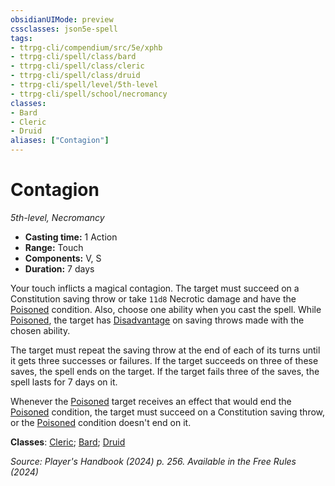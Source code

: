 ```yaml
---
obsidianUIMode: preview
cssclasses: json5e-spell
tags:
- ttrpg-cli/compendium/src/5e/xphb
- ttrpg-cli/spell/class/bard
- ttrpg-cli/spell/class/cleric
- ttrpg-cli/spell/class/druid
- ttrpg-cli/spell/level/5th-level
- ttrpg-cli/spell/school/necromancy
classes:
- Bard
- Cleric
- Druid
aliases: ["Contagion"]
---
```

# Contagion
*5th-level, Necromancy*  


- **Casting time:** 1 Action
- **Range:** Touch
- **Components:** V, S
- **Duration:** 7 days

Your touch inflicts a magical contagion. The target must succeed on a Constitution saving throw or take `11d8` Necrotic damage and have the [Poisoned](3-Mechanics/CLI/rules/conditions.md#Poisoned) condition. Also, choose one ability when you cast the spell. While [Poisoned](3-Mechanics/CLI/rules/conditions.md#Poisoned), the target has [Disadvantage](3-Mechanics/CLI/rules/variant-rules/disadvantage-xphb.md) on saving throws made with the chosen ability.

The target must repeat the saving throw at the end of each of its turns until it gets three successes or failures. If the target succeeds on three of these saves, the spell ends on the target. If the target fails three of the saves, the spell lasts for 7 days on it.

Whenever the [Poisoned](3-Mechanics/CLI/rules/conditions.md#Poisoned) target receives an effect that would end the [Poisoned](3-Mechanics/CLI/rules/conditions.md#Poisoned) condition, the target must succeed on a Constitution saving throw, or the [Poisoned](3-Mechanics/CLI/rules/conditions.md#Poisoned) condition doesn't end on it.

**Classes**: [Cleric](3-Mechanics/CLI/lists/list-spells-classes-cleric.md); [Bard](3-Mechanics/CLI/lists/list-spells-classes-bard.md); [Druid](3-Mechanics/CLI/lists/list-spells-classes-druid.md)

*Source: Player's Handbook (2024) p. 256. Available in the Free Rules (2024)*